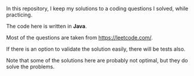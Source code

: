 In this repository, I keep my solutions to a coding questions I solved, while practicing.

The code here is written in **Java**.

Most of the questions are taken from https://leetcode.com/.

If there is an option to validate the solution easily, there will be tests also.

Note that some of the solutions here are probably not optimal, but they do solve the problems.